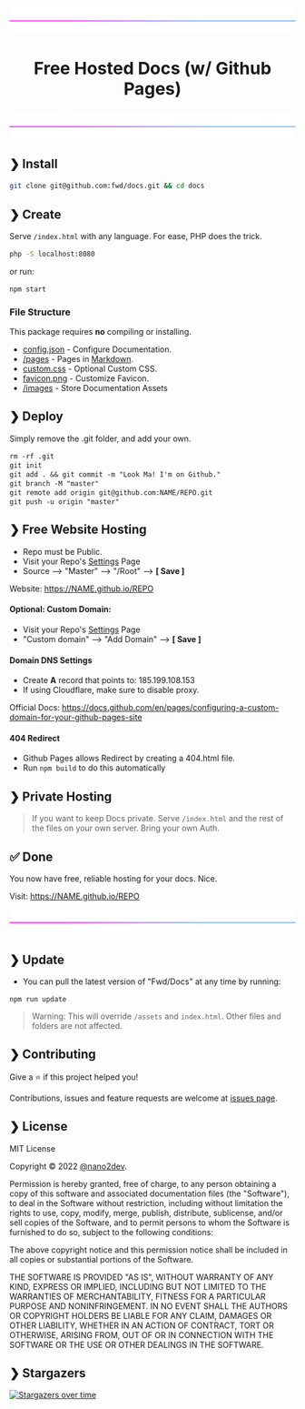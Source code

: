 ![line](https://github.com/fwd/n2/raw/master/.github/line.png)

<h2 align="center" style="font-size: 30px">Free Hosted Docs (w/ Github Pages)</h2>

![line](https://github.com/fwd/n2/raw/master/.github/line.png)

## ❯ Install

```bash
git clone git@github.com:fwd/docs.git && cd docs
```

## ❯ Create

Serve ```/index.html``` with any language. For ease, PHP does the trick.

```bash
php -S localhost:8080
```

or run:

```
npm start
```

### File Structure

This package requires **no** compiling or installing. 

- [config.json](/config.json) - Configure Documentation.
- [/pages](/pages) - Pages in [Markdown](https://www.markdownguide.org/cheat-sheet/#basic-syntax).
- [custom.css](/custom.css) - Optional Custom CSS.
- [favicon.png](/favicon.png) - Customize Favicon.
- [/images](/images) - Store Documentation Assets

## ❯ Deploy

Simply remove the .git folder, and add your own. 

```
rm -rf .git
git init
git add . && git commit -m "Look Ma! I'm on Github."
git branch -M "master"
git remote add origin git@github.com:NAME/REPO.git
git push -u origin "master"
```

## ❯ Free Website Hosting

- Repo must be Public.
- Visit your Repo's [Settings](/../../settings/pages) Page
- Source --> "Master" --> "/Root" --> **\[ Save \]**

Website: https://NAME.github.io/REPO

#### Optional: Custom Domain:

- Visit your Repo's [Settings](/../../settings/pages) Page
- "Custom domain" --> "Add Domain" --> **\[ Save \]**

#### Domain DNS Settings
- Create **A** record that points to: 185.199.108.153
- If using Cloudflare, make sure to disable proxy.

Official Docs: https://docs.github.com/en/pages/configuring-a-custom-domain-for-your-github-pages-site

#### 404 Redirect
- Github Pages allows Redirect by creating a 404.html file.
- Run ```npm build``` to do this automatically

## ❯ Private Hosting

> If you want to keep Docs private. Serve ```/index.html``` and the rest of the files on your own server. Bring your own Auth.

## ✅ Done

You now have free, reliable hosting for your docs. Nice.

Visit: https://NAME.github.io/REPO

![line](https://github.com/fwd/n2/raw/master/.github/line.png)

## ❯ Update

- You can pull the latest version of "Fwd/Docs" at any time by running:
```
npm run update
```

> Warning: This will override ```/assets``` and ```index.html```. Other files and folders are not affected.

## ❯ Contributing

Give a ⭐️ if this project helped you!

Contributions, issues and feature requests are welcome at [issues page](https://github.com/fwd/n2/issues).

## ❯ License

MIT License

Copyright © 2022 [@nano2dev](https://twitter.com/nano2dev).

Permission is hereby granted, free of charge, to any person obtaining a copy
of this software and associated documentation files (the "Software"), to deal
in the Software without restriction, including without limitation the rights
to use, copy, modify, merge, publish, distribute, sublicense, and/or sell
copies of the Software, and to permit persons to whom the Software is
furnished to do so, subject to the following conditions:

The above copyright notice and this permission notice shall be included in all
copies or substantial portions of the Software.

THE SOFTWARE IS PROVIDED "AS IS", WITHOUT WARRANTY OF ANY KIND, EXPRESS OR
IMPLIED, INCLUDING BUT NOT LIMITED TO THE WARRANTIES OF MERCHANTABILITY,
FITNESS FOR A PARTICULAR PURPOSE AND NONINFRINGEMENT. IN NO EVENT SHALL THE
AUTHORS OR COPYRIGHT HOLDERS BE LIABLE FOR ANY CLAIM, DAMAGES OR OTHER
LIABILITY, WHETHER IN AN ACTION OF CONTRACT, TORT OR OTHERWISE, ARISING FROM,
OUT OF OR IN CONNECTION WITH THE SOFTWARE OR THE USE OR OTHER DEALINGS IN THE
SOFTWARE.

## ❯ Stargazers

[![Stargazers over time](https://starchart.cc/fwd/docs.svg)](https://github.com/fwd/docs)
